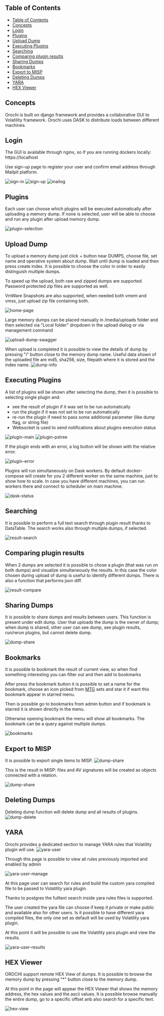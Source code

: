 ## Table of Contents

- [Table of Contents](#table-of-contents)
- [Concepts](#concepts)
- [Login](#login)
- [Plugins](#plugins)
- [Upload Dump](#upload-dump)
- [Executing Plugins](#executing-plugins)
- [Searching](#searching)
- [Comparing plugin results](#comparing-plugin-results)
- [Sharing Dumps](#sharing-dumps)
- [Bookmarks](#bookmarks)
- [Export to MISP](#export-to-misp)
- [Deleting Dumps](#deleting-dumps)
- [YARA](#yara)
- [HEX Viewer](#hex-viewer)

## Concepts

Orochi is built on django framework and provides a collaborative GUI to Volatility framework.
Orochi uses DASK to distribute loads between different machines.

## Login

The GUI is available through nginx, so if you are running dockers locally: https://localhost

Use sign-up page to register your user and confirm email address through Mailpit platform.

![sign-in](images/001_sign_in.png)
![sign-up](images/002_sign_up.png)
![mailog](images/003_mailhog_mail.png)

## Plugins

Each user can choose which plugins will be executed automatically after uploading a memory dump. If none is selected, user will be able to choose and run any plugin after upload memory dump.

![plugin-selection](animations/plugins.gif)

## Upload Dump

To upload a memory dump just click + button near DUMPS, choose file, set name and operative system about dump.
Wait until dump is loaded and then press create index.
It is possible to choose the color in order to easily distinguish multiple dumps.

To speed up the upload, both raw and zipped dumps are supported.
Password protected zip files are supported as well.

VmWare Snapshots are also supported, when needed both vmem and vmss, just upload zip file containing both.

![home-page](animations/upload.gif)

Large memory dumps can be placed manually in /media/uploads folder and then selected via "Local folder" dropdown in the upload dialog or via management command

![upload-dump-swagger](images/061_upload_local_dump_manage.png)

When upload is completed it is possible to view the details of dump by pressing "i" button close to the memory dump name.
Useful data shown of the uploaded file are md5, sha256, size, filepath where it is stored and the index name.
![dump-info](animations/dump_info.gif)

## Executing Plugins

A list of plugins will be shown after selecting the dump, then it is possible to selecting single plugin and:

- see the result of plugin if it was set to be run automatically
- run the plugin if it was not set to be run automatically
- re-run the plugin if need to pass some additional parameter (like dump flag, or string file)
- Websocket is used to send notifications about plugins execution status

![plugin-main](animations/main.gif)
![plugin-pstree](animations/pstree.gif)

If the plugin ends with an error, a log button will be shown with the relative error.

![plugin-error](images/020_error_log.png)

Plugins will run simultaneously on Dask workers.
By default docker-compose will create for you 2 different worker on the same machine, just to show how to scale. In case you have different machines, you can run workers there and connect to scheduler on main machine.

![dask-status](images/009_dask_status.png)

## Searching

It is possible to perform a full text search through plugin result thanks to DataTable.
The search works also through multiple dumps, if selected.

![result-search](animations/search.gif)

## Comparing plugin results

When 2 dumps are selected it is possible to chose a plugin (that was run on both dumps) and visualize simultaneously the results.
In this case the color chosen during upload of dump is useful to identify different dumps.
There is also a function that performs json diff.

![result-compare](animations/diff.gif)

## Sharing Dumps

It is possible to share dumps and results between users.
This function is present under edit dump.
User that uploads the dump is the owner of dump; when dump is shared, other user can see dump, see plugin results, run/rerun plugins, but cannot delete dump.

![dump-share](images/016_users_share_dump.png)

## Bookmarks

It is possible to bookmark the result of current view, so when find something interesting you can filter out and then add to bookmarks

After press the bookmark button it is possible to set a name for the bookmark, choose an icon picked from [MTG](https://magic.wizards.com/) sets and star it if want this bookmark appear in starred menu.

Then is possible go to bookmarks from admin button and if bookmark is starred it is shown directly in the menu.

Otherwise opening bookmark the menu will show all bookmarks. The bookmark can be a query against multiple dumps.

![bookmarks](animations/bookmarks.gif)

## Export to MISP

It is possible to export single items to MISP.
![dump-share](images/048_misp_export.png)

This is the result in MISP: files and AV signatures will be created as objects connected with a relation.

![dump-share](images/050_misp_export.png)

## Deleting Dumps

Deleting dump function will delete dump and all results of plugins.
![dump-delete](animations/delete.gif)

## YARA

Orochi provides a dedicated section to manage YARA rules that Volatility plugin will use.
![yara-user](images/065_yara_user.png)

Through this page is possible to view all rules previously imported and enabled by admin

![yara-user-manage](images/066_yara_user_manage.png)

At this page user can search for rules and build the custom yara compiled file to be passed to Volatility yara plugin.

Thanks to postgres the fulltext search inside yara rules files is supported.

The user created the yara file can choose if keep it private or make public and available also for other users.
Is it possible to have different yara compiled files, the only one set as default will be used by Volatility yara plugin.

At this point it will be possible to use the Volatility yara plugin and view the results.

![yara-user-results](images/067_yara_user_results.png)

## HEX Viewer

OROCHI support remote HEX View of dumps.
It is possible to browse the memory dump by pressing "\*" button close to the memory dump.

At this point in the page will appear the HEX Viewer that shows the memory address, the hex values and the ascii values.
It is possible browse manually the entire dump, go to a specific offset anb also search for a specific text.

![hex-view](animations/hex.gif)
